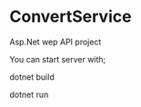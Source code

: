 # ConvertService

Asp.Net wep API project 

You can start server with;

dotnet build 

dotnet run 


